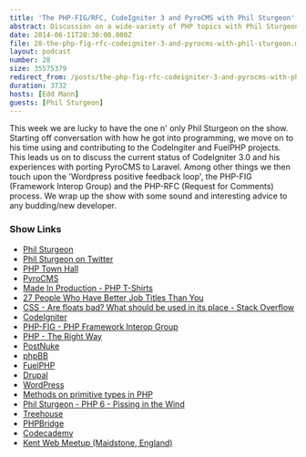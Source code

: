 ```yaml
---
title: 'The PHP-FIG/RFC, CodeIgniter 3 and PyroCMS with Phil Sturgeon'
abstract: Discussion on a wide-variety of PHP topics with Phil Sturgeon
date: 2014-06-11T20:30:00.000Z
file: 28-the-php-fig-rfc-codeigniter-3-and-pyrocms-with-phil-sturgeon.mp3
layout: podcast
number: 28
size: 35575379
redirect_from: /posts/the-php-fig-rfc-codeigniter-3-and-pyrocms-with-phil-sturgeon/
duration: 3732
hosts: [Edd Mann]
guests: [Phil Sturgeon]
---
```


This week we are lucky to have the one n' only Phil Sturgeon on the show.
Starting off conversation with how he got into programming, we move on to his time using and contributing to the CodeIngiter and FuelPHP projects.
This leads us on to discuss the current status of CodeIgniter 3.0 and his experiences with porting PyroCMS to Laravel.
Among other things we then touch upon the 'Wordpress positive feedback loop', the PHP-FIG (Framework Interop Group) and the PHP-RFC (Request for Comments) process.
We wrap up the show with some sound and interesting advice to any budding/new developer.

### Show Links

- [Phil Sturgeon](http://philsturgeon.co.uk/)
- [Phil Sturgeon on Twitter](https://twitter.com/philsturgeon)
- [PHP Town Hall](http://phptownhall.com/)
- [PyroCMS](http://www.pyrocms.com/)
- [Made In Production - PHP T-Shirts](https://www.madeinproduction.com/)
- [27 People Who Have Better Job Titles Than You](http://www.buzzfeed.com/patricksmith/27-people-who-have-better-job-titles-than-you)
- [CSS - Are floats bad? What should be used in its place - Stack Overflow](http://stackoverflow.com/questions/9776840/are-floats-bad-what-should-be-used-in-its-place)
- [CodeIgniter](http://ellislab.com/codeigniter)
- [PHP-FIG - PHP Framework Interop Group](http://www.php-fig.org/)
- [PHP - The Right Way](http://www.phptherightway.com/)
- [PostNuke](http://www.postnuke.com/)
- [phpBB](https://www.phpbb.com/)
- [FuelPHP](http://fuelphp.com/)
- [Drupal](http://drupal.org/)
- [WordPress](http://wordpress.org/)
- [Methods on primitive types in PHP](http://nikic.github.io/2014/03/14/Methods-on-primitive-types-in-PHP.html)
- [Phil Sturgeon - PHP 6 - Pissing in the Wind](http://philsturgeon.co.uk/blog/2013/01/php-6-pissing-in-the-wind)
- [Treehouse](http://teamtreehouse.com/)
- [PHPBridge](http://phpbridge.org/docs/)
- [Codecademy](http://www.codecademy.com/)
- [Kent Web Meetup (Maidstone, England)](http://www.meetup.com/kentweb/)
